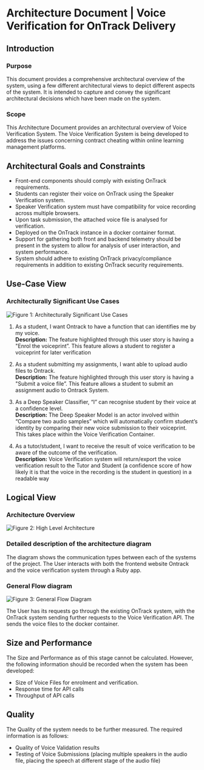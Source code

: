 # Architecture Document | Voice Verification for OnTrack Delivery
## Introduction
### Purpose
This document provides a comprehensive architectural overview of the system, using a few different architectural views to depict different aspects of the system. It is intended to capture and convey the significant architectural decisions which have been made on the system. 
### Scope
This Architecture Document provides an architectural overview of Voice Verification System. The Voice Verification System is being developed to address the issues concerning contract cheating within online learning management platforms. 

## Architectural Goals and Constraints
- Front-end components should comply with existing OnTrack requirements. 
- Students can register their voice on OnTrack using the Speaker Verification system. 
- Speaker Verification system must have compatibility for voice recording across multiple browsers. 
- Upon task submission, the attached voice file is analysed for verification. 
- Deployed on the OnTrack instance in a docker container format. 
- Support for gathering both front and backend telemetry should be present in the system to allow for analysis of user interaction, and system performance. 
- System should adhere to existing OnTrack privacy/compliance requirements in addition to existing OnTrack security requirements. 

## Use-Case View
### Architecturally Significant Use Cases
![Figure 1: Architecturally Significant Use Cases](https://github.com/thoth-tech/documentation/blob/89e17ecb3033c6491c9e7d7ee161198b2ee04653/docs/OnTrack/Voice%20Verification/Images/Use%20Cases.png)


1. As a student, I want Ontrack to have a function that can identifies me by my voice.<br> **Description:** The feature highlighted through this user story is having a "Enrol the voiceprint”. This feature allows a student to register a voiceprint for later verification 

2. As a student submitting my assignments, I want able to upload audio files to Ontrack.<br> **Description:** The feature highlighted through this user story is having a "Submit a voice file”. This feature allows a student to submit an assignment audio to Ontrack System. 

3. As a Deep Speaker Classifier, “I” can recognise student by their voice at a confidence level.<br> **Description:** The Deep Speaker Model is an actor involved within “Compare two audio samples” which will automatically confirm student’s identity by comparing their new voice submission to their voiceprint. This takes place within the Voice Verification Container. 

4. As a tutor/student, I want to receive the result of voice verification to be aware of the outcome of the verification.<br> **Description:** Voice Verification system will return/export the voice verification result to the Tutor and Student (a confidence score of how likely it is that the voice in the recording is the student in question) in a readable way  

## Logical View
### Architecture Overview
![Figure 2: High Level Architecture](https://github.com/thoth-tech/documentation/blob/89e17ecb3033c6491c9e7d7ee161198b2ee04653/docs/OnTrack/Voice%20Verification/Images/Architecture%20Diagram.png)


### Detailed description of the architecture diagram
The diagram shows the communication types between each of the systems of the project. The User interacts with both the frontend website Ontrack and the voice verification system through a Ruby app.  

### General Flow diagram
![Figure 3: General Flow Diagram](https://github.com/thoth-tech/documentation/blob/doc/Voice-Verification---Architecture-Document/docs/OnTrack/Voice%20Verification/Images/Flow%20Diagram.png)


The User has its requests go through the existing OnTrack system, with the OnTrack system sending further requests to the Voice Verification API. The sends the voice files to the docker container. 

## Size and Performance
The Size and Performance as of this stage cannot be calculated. However, the following information should be recorded when the system has been developed: 

- Size of Voice Files for enrolment and verification. 
- Response time for API calls 
- Throughput of API calls 

## Quality
The Quality of the system needs to be further measured. The required information is as follows: 

- Quality of Voice Validation results 
- Testing of Voice Submissions (placing multiple speakers in the audio file, placing the speech at different stage of the audio file) 
